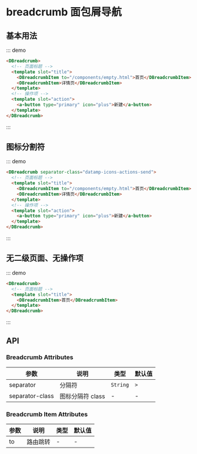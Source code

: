 # breadcrumb 面包屑导航

## 基本用法

::: demo

```html
<DBreadcrumb>
  <!-- 页面标题 -->
  <template slot="title">
    <DBreadcrumbItem to="/components/empty.html">首页</DBreadcrumbItem>
    <DBreadcrumbItem>详情页</DBreadcrumbItem>
  </template>
  <!-- 操作项 -->
  <template slot="action">
    <a-button type="primary" icon="plus">新建</a-button>
  </template>
</DBreadcrumb>
```

:::

## 图标分割符

::: demo

```html
<DBreadcrumb separator-class="datamp-icons-actions-send">
  <!-- 页面标题 -->
  <template slot="title">
    <DBreadcrumbItem to="/components/empty.html">首页</DBreadcrumbItem>
    <DBreadcrumbItem>详情页</DBreadcrumbItem>
  </template>
  <!-- 操作项 -->
  <template slot="action">
    <a-button type="primary" icon="plus">新建</a-button>
  </template>
</DBreadcrumb>
```

:::

## 无二级页面、无操作项

::: demo

```html
<DBreadcrumb>
  <!-- 页面标题 -->
  <template slot="title">
    <DBreadcrumbItem>首页</DBreadcrumbItem>
  </template>
</DBreadcrumb>
```

:::

## API

### Breadcrumb Attributes

| 参数            | 说明             | 类型     | 默认值 |
| --------------- | ---------------- | -------- | ------ |
| separator       | 分隔符           | `String` | `>`    |
| separator-class | 图标分隔符 class | -        | -      |

### Breadcrumb Item Attributes

| 参数 | 说明     | 类型 | 默认值 |
| ---- | -------- | ---- | ------ |
| to   | 路由跳转 | -    | -      |
